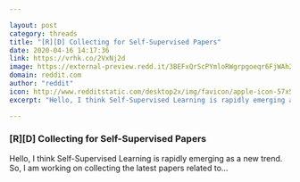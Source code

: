 ```yaml
---

layout: post
category: threads
title: "[R][D] Collecting for Self-Supervised Papers"
date: 2020-04-16 14:17:36
link: https://vrhk.co/2VxNj2d
image: https://external-preview.redd.it/3BEFxQrScPYmloRWgrpgoeqr6FjWAh2XNc4F21CGiok.jpg?width=400&height=209.42408377&auto=webp&crop=400:209.42408377,smart&s=374bf9d8e48d35a2eaa13865e941bf8f45119e2f
domain: reddit.com
author: "reddit"
icon: http://www.redditstatic.com/desktop2x/img/favicon/apple-icon-57x57.png
excerpt: "Hello, I think Self-Supervised Learning is rapidly emerging as a new trend. So, I am working on collecting the latest papers related to..."

---
```


### [R][D] Collecting for Self-Supervised Papers

Hello, I think Self-Supervised Learning is rapidly emerging as a new trend. So, I am working on collecting the latest papers related to...